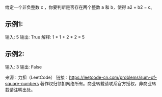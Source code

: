 给定一个非负整数 c ，你要判断是否存在两个整数 a 和 b，使得 a2 + b2 = c。

示例1:
--
输入: 5
输出: True
解释: 1 * 1 + 2 * 2 = 5
 

示例2:
--
输入: 3
输出: False

来源：力扣（LeetCode）
链接：https://leetcode-cn.com/problems/sum-of-square-numbers
著作权归领扣网络所有。商业转载请联系官方授权，非商业转载请注明出处。